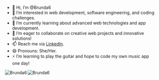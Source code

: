 - 👋 Hi, I’m @Brunda6
- 👀 I’m interested in web development, software engineering, and coding challenges.
- 🌱 I’m currently learning about advanced web technologies and app development.
- 💞️ I’m eager to collaborate on creative web projects and innovative solutions!
- 📫 Reach me via [LinkedIn](www.linkedin.com/in/brunda-m).
- 😄 Pronouns: She/Her.
- ⚡ I’m learning to play the guitar and hope to code my own music app one day!

<p><img align="left" src="https://github-readme-stats.vercel.app/api/top-langs?username=Brunda6&show_icons=true&locale=en&layout=compact" alt="Brunda6" /></p>

<p><img align="center" src="https://github-readme-streak-stats.herokuapp.com/?user=Brunda6&" alt="Brunda6" /></p>
